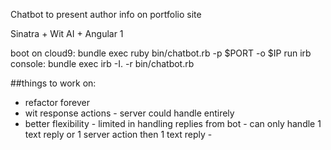 
Chatbot to present author info on portfolio site

Sinatra + Wit AI + Angular 1

boot on cloud9: bundle exec ruby bin/chatbot.rb -p $PORT -o $IP
run irb console: bundle exec irb -I. -r bin/chatbot.rb

##things to work on:
- refactor forever
- wit response actions - server could handle entirely
- better flexibility - limited in handling replies from bot - can only handle 1 text reply or 1 server action then 1 text reply - 